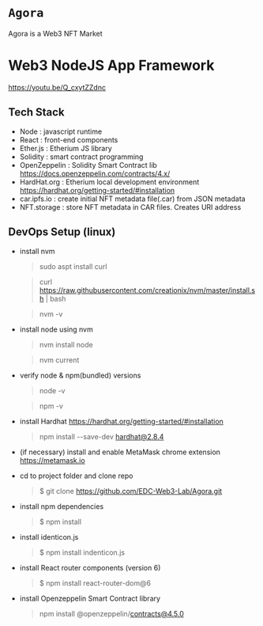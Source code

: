 # `Agora` 


Agora is a Web3 NFT Market 
# Web3 NodeJS App Framework
https://youtu.be/Q_cxytZZdnc

## Tech Stack  
+ Node  : javascript runtime
+ React : front-end components
+ Ether.js : Etherium JS library
+ Solidity : smart contract programming
+ OpenZeppelin : Solidity Smart Contract lib https://docs.openzeppelin.com/contracts/4.x/
+ HardHat.org : Etherium local development environment https://hardhat.org/getting-started/#installation
+ car.ipfs.io  : create initial NFT metadata file(.car) from JSON metadata
+ NFT.storage  : store NFT metadata in CAR files. Creates URI address 
## DevOps Setup (linux)
- install nvm
    > sudo aspt install curl 

    >curl https://raw.githubusercontent.com/creationix/nvm/master/install.sh | bash
    
    >nvm -v

- install node using nvm
    > nvm install node

    > nvm current
- verify node & npm(bundled) versions
    > node -v

    > npm -v
- install Hardhat   https://hardhat.org/getting-started/#installation
    > npm install --save-dev hardhat@2.8.4

- (if necessary) install and enable MetaMask chrome extension https://metamask.io

- cd to project folder and clone repo
    > $ git clone https://github.com/EDC-Web3-Lab/Agora.git

- install npm dependencies 
    > $ npm install
- install identicon.js
    > $ npm install indenticon.js
- install React router components  (version 6)
    > $ npm install react-router-dom@6
- install Openzeppelin Smart Contract library
    > npm install @openzeppelin/contracts@4.5.0